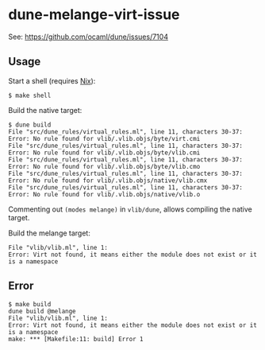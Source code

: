 # dune-melange-virt-issue

See: https://github.com/ocaml/dune/issues/7104

## Usage

Start a shell (requires [Nix](https://nixos.org/download.html)):
```
$ make shell
```

Build the native target:
```
$ dune build
File "src/dune_rules/virtual_rules.ml", line 11, characters 30-37:
Error: No rule found for vlib/.vlib.objs/byte/virt.cmi
File "src/dune_rules/virtual_rules.ml", line 11, characters 30-37:
Error: No rule found for vlib/.vlib.objs/byte/vlib.cmi
File "src/dune_rules/virtual_rules.ml", line 11, characters 30-37:
Error: No rule found for vlib/.vlib.objs/byte/vlib.cmo
File "src/dune_rules/virtual_rules.ml", line 11, characters 30-37:
Error: No rule found for vlib/.vlib.objs/native/vlib.cmx
File "src/dune_rules/virtual_rules.ml", line 11, characters 30-37:
Error: No rule found for vlib/.vlib.objs/native/vlib.o
```

Commenting out `(modes melange)` in `vlib/dune`, allows compiling the native target.


Build the melange target:
```
File "vlib/vlib.ml", line 1:       
Error: Virt not found, it means either the module does not exist or it is a namespace
```

## Error

```
$ make build
dune build @melange
File "vlib/vlib.ml", line 1:       
Error: Virt not found, it means either the module does not exist or it is a namespace
make: *** [Makefile:11: build] Error 1
```

